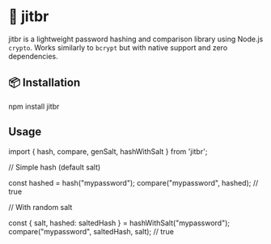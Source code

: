 # 🔐 jitbr

jitbr is a lightweight password hashing and comparison library using Node.js `crypto`. Works similarly to `bcrypt` but with native support and zero dependencies.



## 📦 Installation


npm install jitbr


## Usage

import { hash, compare, genSalt, hashWithSalt } from 'jitbr';

// Simple hash (default salt)

const hashed = hash("mypassword");
compare("mypassword", hashed); // true

// With random salt

const { salt, hashed: saltedHash } = hashWithSalt("mypassword");
compare("mypassword", saltedHash, salt); // true